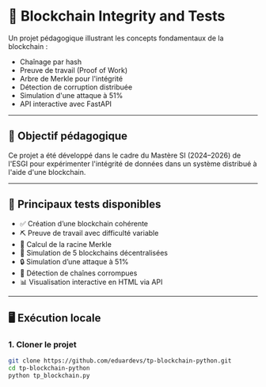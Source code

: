 # 🧱 Blockchain Integrity and Tests

Un projet pédagogique illustrant les concepts fondamentaux de la blockchain :

- Chaînage par hash
- Preuve de travail (Proof of Work)
- Arbre de Merkle pour l'intégrité
- Détection de corruption distribuée
- Simulation d'une attaque à 51%
- API interactive avec FastAPI

---

## 🚀 Objectif pédagogique

Ce projet a été développé dans le cadre du Mastère SI (2024–2026) de l'ESGI pour expérimenter l'intégrité de données dans un système distribué à l'aide d'une blockchain.



---

## 🧪 Principaux tests disponibles

- ✅ Création d’une blockchain cohérente
- ⛏️ Preuve de travail avec difficulté variable
- 🌿 Calcul de la racine Merkle
- 🧬 Simulation de 5 blockchains décentralisées
- 🔒 Simulation d’une attaque à 51%
- 🚨 Détection de chaînes corrompues
- 📊 Visualisation interactive en HTML via API

---

## 🖥️ Exécution locale

### 1. Cloner le projet

```bash
git clone https://github.com/eduardevs/tp-blockchain-python.git
cd tp-blockchain-python
python tp_blockchain.py
